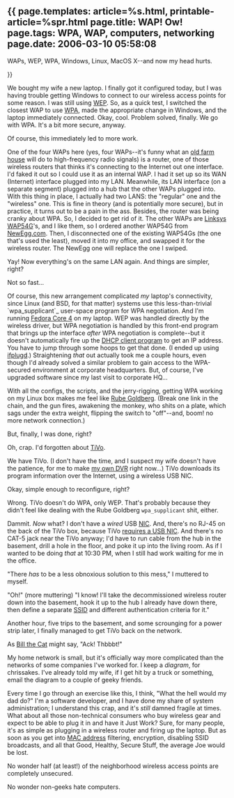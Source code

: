 {{
page.templates: article=%s.html, printable-article=%spr.html
page.title: WAP! Ow!
page.tags: WPA, WAP, computers, networking
page.date: 2006-03-10 05:58:08
---
WAPs, WEP, WPA, Windows, Linux, MacOS X--and now my head hurts.


}}

We bought my wife a new laptop. I finally got it configured today,
but I was having trouble getting Windows to connect to our wireless
access points for some reason. I was still using
[WEP][]. So, as a quick test, I
switched the closest WAP to use
[WPA][],
made the appropriate change in Windows, and the laptop immediately
connected. Okay, cool. Problem solved, finally. We go with WPA.
It's a bit more secure, anyway.

Of course, this immediately led to more work.

One of the four WAPs here (yes, four WAPs--it's funny what an
[old farm house][] will do to high-frequency radio
signals) is a router, one of those wireless routers that thinks
it's connecting to the Internet out one interface. I'd faked it out
so I could use it as an internal WAP. I had it set up so its WAN
(Internet) interface plugged into my LAN. Meanwhile, its LAN
interface (on a separate segment) plugged into a hub that the other
WAPs plugged into. With this thing in place, I actually had two
LANS: the "regular" one and the "wireless" one. This is fine in
theory (and is potentially more secure), but in practice, it turns
out to be a pain in the ass. Besides, the router was being cranky
about WPA. So, I decided to get rid of it. The other WAPs are
[Linksys WAP54G][]'s,
and I like them, so I ordered another WAP54G from
[NewEgg.com][]. Then, I disconnected one of
the existing WAP54Gs (the one that's used the least), moved it into
my office, and swapped it for the wireless router. The NewEgg one
will replace the one I swiped.

Yay! Now everything's on the same LAN again. And things are
simpler, right?

Not so fast...

Of course, this new arrangement complicated *my* laptop's
connectivity, since Linux (and BSD, for that matter) systems use
this less-than-trivial \`wpa\_supplicant\`\_ user-space program for
WPA negotiation. And I'm running
[Fedora Core 4][] on my laptop. WEP was
handled directly by the wireless driver, but WPA negotiation is
handled by this front-end program that brings up the interface
*after* WPA negotiation is complete--but it doesn't automatically
fire up the
[DHCP client program][]
to get an IP address. You have to jump through some hoops to get
that done. (I ended up using
[ifplugd][].)
Straightening *that* out actually took me a couple hours, even
though I'd already solved a similar problem to gain access to the
WPA-secured environment at corporate headquarters. But, of course,
I've upgraded software since my last visit to corporate HQ...

With all the configs, the scripts, and the jerry-rigging, getting
WPA working on my Linux box makes me feel like
[Rube Goldberg][].
(Break one link in the chain, and the gun fires, awakening the
monkey, who shits on a plate, which sags under the extra weight,
flipping the switch to "off"--and, boom! no more network
connection.)

But, finally, I was done, right?

Oh, crap. I'd forgotten about [TiVo][].

We have TiVo. (I don't have the time, and I suspect my wife doesn't
have the patience, for me to make
[my own DVR][] right now...) TiVo downloads
its program information over the Internet, using a wireless USB
NIC.

Okay, simple enough to reconfigure, right?

Wrong. TiVo doesn't do WPA, only WEP. That's probably because they
didn't feel like dealing with the Rube Goldberg `wpa_supplicant`
shit, either.

Dammit. *Now* what? I don't have a *wired* USB
[NIC][]. And,
there's no RJ-45 on the back of the TiVo box, because TiVo
[requires a USB NIC][].
And there's no CAT-5 jack near the TiVo anyway; I'd have to run
cable from the hub in the basement, drill a hole in the floor, and
poke it up into the living room. As if I wanted to be doing *that*
at 10:30 PM, when I still had work waiting for me in the office.

"There *has* to be a less obnoxious solution to this mess," I
muttered to myself.

"Oh!" (more muttering) "I know! I'll take the decommissioned
wireless router down into the basement, hook it up to the hub I
already have down there, then define a separate
[SSID][]
and different authentication criteria for it."

Another hour, five trips to the basement, and some scrounging for a
power strip later, I finally managed to get TiVo back on the
network.

As [Bill the Cat][] might
say, "Ack! Thbbbt!"

My home network is small, but it's officially way more complicated
than the networks of some companies I've worked for. I keep a
*diagram*, for chrissakes. I've already told my wife, if I get hit
by a truck or something, email the diagram to a couple of geeky
friends.

Every time I go through an exercise like this, I think, "What the
hell would my dad do?" I'm a software developer, and I have done my
share of system administration; I understand this crap, and it's
*still* damned fragile at times. What about all those non-technical
consumers who buy wireless gear and expect to be able to plug it in
and have it Just Work? Sure, for many people, it's as simple as
plugging in a wireless router and firing up the laptop. But as soon
as you get into
[MAC address][] filtering,
encryption, disabling SSID broadcasts, and all that Good, Healthy,
Secure Stuff, the average Joe would be lost.

No wonder half (at least!) of the neighborhood wireless access
points are completely unsecured.

No wonder non-geeks hate computers.

[WEP]: http://en.wikipedia.org/wiki/WEP
[WPA]: http://www.wi-fiplanet.com/tutorials/article.php/2148721
[old farm house]: /about/house/
[Linksys WAP54G]: http://reviews-zdnet.com.com/Linksys_WAP54G_Wireless_G_access_point/4505-3265_16-20796892.html
[NewEgg.com]: http://www.newegg.com/
[Fedora Core 4]: http://fedora.redhat.com/
[DHCP client program]: http://linux.about.com/library/cmd/blcmdl8_dhclient.htm
[ifplugd]: http://www.stud.uni-hamburg.de/~lennart/projects/ifplugd/
[Rube Goldberg]: http://www.rubegoldberg.com/html/pencil_sharpener.htm
[TiVo]: http://www.tivo.com/
[my own DVR]: http://www.mythtv.org/
[NIC]: http://www.sharpened.net/glossary/definition.php?nic
[requires a USB NIC]: http://customersupport.tivo.com/knowbase/root/public/tv2006.htm
[SSID]: http://compnetworking.about.com/cs/wireless/g/bldef_ssid.htm
[Bill the Cat]: http://en.wikipedia.org/wiki/Bill_the_Cat
[MAC address]: http://en.wikipedia.org/wiki/MAC_address
